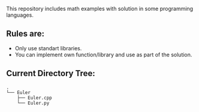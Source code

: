 This repository includes math examples with solution in some programming languages.

## Rules are:
- Only use standart libraries.
- You can implement own function/library and use as part of the solution. 

## Current Directory Tree:
```
.
└── Euler
    ├── Euler.cpp
    └── Euler.py
```
